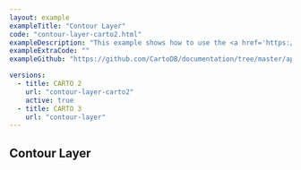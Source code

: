 ```yaml
---
layout: example
exampleTitle: "Contour Layer"
code: "contour-layer-carto2.html"
exampleDescription: "This example shows how to use the <a href='https://deck.gl/docs/api-reference/aggregation-layers/contour-layer' target='_blank'>ContourLayer</a> to render isolines or isobands for a given threshold and cell size."
exampleExtraCode: ""
exampleGithub: "https://github.com/CartoDB/documentation/tree/master/app/content/deck-gl/examples/advanced-examples/contour-layer-carto2.html"

versions:
  - title: CARTO 2
    url: "contour-layer-carto2"
    active: true
  - title: CARTO 3
    url: "contour-layer"
---
```

## Contour Layer